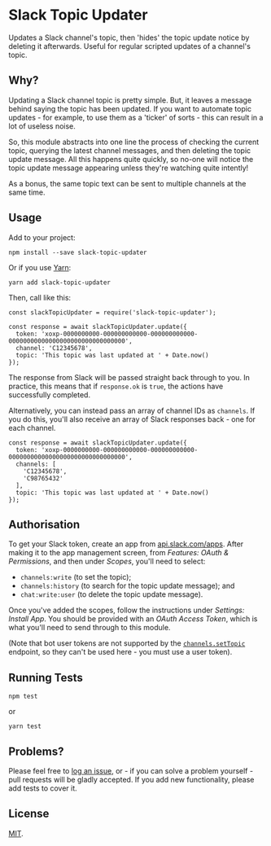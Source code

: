 # Slack Topic Updater

Updates a Slack channel's topic, then 'hides' the topic update notice by deleting it afterwards. Useful for regular scripted updates of a channel's topic.

## Why?

Updating a Slack channel topic is pretty simple. But, it leaves a message behind saying the topic has been updated. If you want to automate topic updates - for example, to use them as a 'ticker' of sorts - this can result in a lot of useless noise.

So, this module abstracts into one line the process of checking the current topic, querying the latest channel messages, and then deleting the topic update message. All this happens quite quickly, so no-one will notice the topic update message appearing unless they're watching quite intently!

As a bonus, the same topic text can be sent to multiple channels at the same time.

## Usage

Add to your project:

    npm install --save slack-topic-updater

Or if you use [Yarn](https://yarnpkg.com/):

    yarn add slack-topic-updater

Then, call like this:

    const slackTopicUpdater = require('slack-topic-updater');

    const response = await slackTopicUpdater.update({
      token: 'xoxp-0000000000-000000000000-000000000000-00000000000000000000000000000000',
      channel: 'C12345678',
      topic: 'This topic was last updated at ' + Date.now()
    });

The response from Slack will be passed straight back through to you. In practice, this means that if `response.ok` is `true`, the actions have successfully completed.

Alternatively, you can instead pass an array of channel IDs as `channels`. If you do this, you'll also receive an array of Slack responses back - one for each channel.

    const response = await slackTopicUpdater.update({
      token: 'xoxp-0000000000-000000000000-000000000000-00000000000000000000000000000000',
      channels: [
        'C12345678',
        'C98765432'
      ],
      topic: 'This topic was last updated at ' + Date.now()
    });

## Authorisation

To get your Slack token, create an app from [api.slack.com/apps](https://api.slack.com/apps). After making it to the app management screen, from _Features: OAuth & Permissions_, and then under _Scopes_, you'll need to select:

* `channels:write` (to set the topic);
* `channels:history` (to search for the topic update message); and
* `chat:write:user` (to delete the topic update message).

Once you've added the scopes, follow the instructions under _Settings: Install App_. You should be provided with an _OAuth Access Token_, which is what you'll need to send through to this module.

(Note that bot user tokens are not supported by the [`channels.setTopic`](https://api.slack.com/methods/channels.setTopic) endpoint, so they can't be used here - you must use a user token).

## Running Tests

    npm test

or

    yarn test

## Problems?

Please feel free to [log an issue](https://github.com/tdmalone/slack-topic-updater/issues/new), or - if you can solve a problem yourself - pull requests will be gladly accepted. If you add new functionality, please add tests to cover it.

## License

[MIT](LICENSE).
